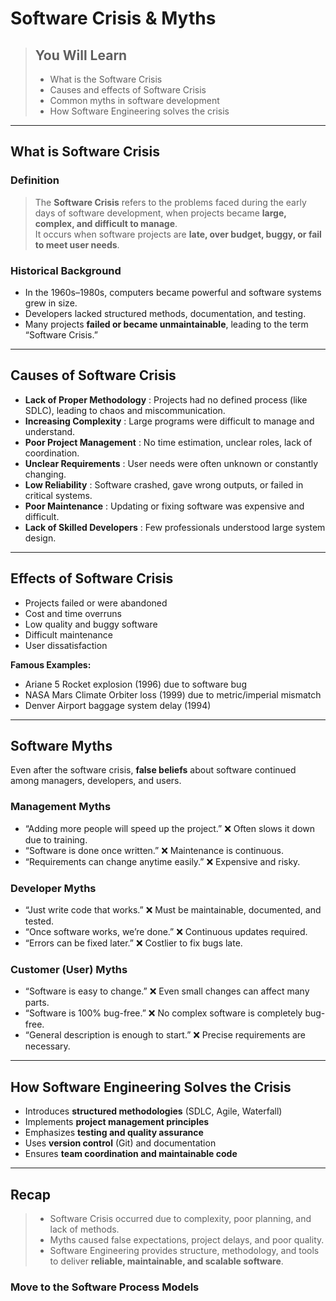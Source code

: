 # Software Crisis & Myths

> ## You Will Learn
> - What is the Software Crisis  
> - Causes and effects of Software Crisis  
> - Common myths in software development  
> - How Software Engineering solves the crisis  

---

## What is Software Crisis

### Definition
> The **Software Crisis** refers to the problems faced during the early days of software development, when projects became **large, complex, and difficult to manage**.  
> It occurs when software projects are **late, over budget, buggy, or fail to meet user needs**.

### Historical Background
- In the 1960s–1980s, computers became powerful and software systems grew in size.  
- Developers lacked structured methods, documentation, and testing.  
- Many projects **failed or became unmaintainable**, leading to the term “Software Crisis.”

---

## Causes of Software Crisis

- __Lack of Proper Methodology__ : Projects had no defined process (like SDLC), leading to chaos and miscommunication.
- __Increasing Complexity__ : Large programs were difficult to manage and understand.
- __Poor Project Management__ : No time estimation, unclear roles, lack of coordination.
- __Unclear Requirements__ : User needs were often unknown or constantly changing.
- __Low Reliability__ : Software crashed, gave wrong outputs, or failed in critical systems.
- __Poor Maintenance__ : Updating or fixing software was expensive and difficult.
- __Lack of Skilled Developers__ : Few professionals understood large system design.

---

## Effects of Software Crisis

- Projects failed or were abandoned  
- Cost and time overruns  
- Low quality and buggy software  
- Difficult maintenance  
- User dissatisfaction  

**Famous Examples:**  
- Ariane 5 Rocket explosion (1996) due to software bug  
- NASA Mars Climate Orbiter loss (1999) due to metric/imperial mismatch  
- Denver Airport baggage system delay (1994)

---

## Software Myths

Even after the software crisis, **false beliefs** about software continued among managers, developers, and users.

### Management Myths
- “Adding more people will speed up the project.” ❌ Often slows it down due to training.
- “Software is done once written.” ❌ Maintenance is continuous.  
- “Requirements can change anytime easily.” ❌ Expensive and risky.  

### Developer Myths
- “Just write code that works.” ❌ Must be maintainable, documented, and tested.  
- “Once software works, we’re done.” ❌ Continuous updates required.  
- “Errors can be fixed later.” ❌ Costlier to fix bugs late.  

### Customer (User) Myths
- “Software is easy to change.” ❌ Even small changes can affect many parts.  
- “Software is 100% bug-free.” ❌ No complex software is completely bug-free.  
- “General description is enough to start.” ❌ Precise requirements are necessary.  

---

## How Software Engineering Solves the Crisis

- Introduces **structured methodologies** (SDLC, Agile, Waterfall)  
- Implements **project management principles**  
- Emphasizes **testing and quality assurance**  
- Uses **version control** (Git) and documentation  
- Ensures **team coordination and maintainable code**

---

## Recap

> - Software Crisis occurred due to complexity, poor planning, and lack of methods.  
> - Myths caused false expectations, project delays, and poor quality.  
> - Software Engineering provides structure, methodology, and tools to deliver **reliable, maintainable, and scalable software**.

### Move to the Software Process Models

